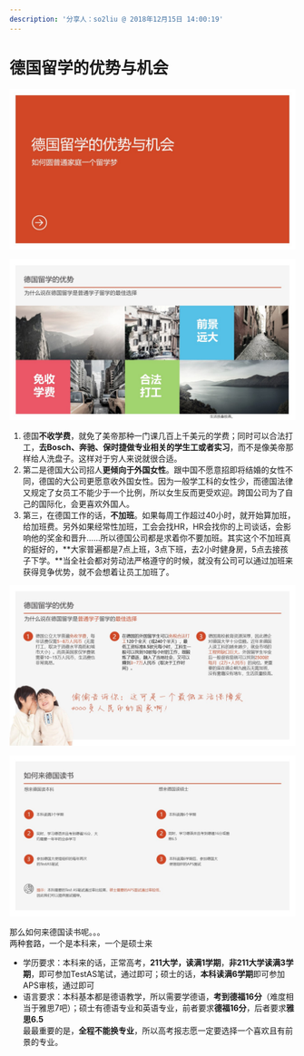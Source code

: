 ```yaml
---
description: '分享人：so2liu @ 2018年12月15日 14:00:19'
---
```


# 德国留学的优势与机会

![](.gitbook/assets/huan-deng-pian-1.JPG)



![&#x4E3A;&#x4EC0;&#x4E48;&#x9009;&#x62E9;&#x5FB7;&#x56FD;](.gitbook/assets/huan-deng-pian-2.JPG)

1. 德国**不收学费**，就免了美帝那种一门课几百上千美元的学费；同时可以合法打工，**去Bosch、奔驰、保时捷做专业相关的学生工或者实习**，而不是像美帝那样给人洗盘子。这样对于穷人来说就很合适。
2. 第二是德国大公司招人**更倾向于外国女性**。跟中国不愿意招即将结婚的女性不同，德国的大公司更愿意收外国女性。因为一般学工科的女性少，而德国法律又规定了女员工不能少于一个比例，所以女生反而更受欢迎。跨国公司为了自己的国际化，会更喜欢外国人。
3. 第三，在德国工作的话，**不加班**。如果每周工作超过40小时，就开始算加班，给加班费。另外如果经常性加班，工会会找HR，HR会找你的上司谈话，会影响他的奖金和晋升……所以德国公司都是求着你不要加班。其实这个不加班真的挺好的，**大家普遍都是7点上班，3点下班，去2小时健身房，5点去接孩子下学。**当全社会都对劳动法严格遵守的时候，就没有公司可以通过加班来获得竞争优势，就不会想着让员工加班了。

![&#x5FB7;&#x56FD;&#x7559;&#x5B66;&#x7684;&#x4F18;&#x52BF;](.gitbook/assets/huan-deng-pian-3.JPG)

![&#x5982;&#x4F55;&#x6765;&#x5FB7;&#x56FD;&#x8BFB;&#x4E66;](.gitbook/assets/huan-deng-pian-4.JPG)

那么如何来德国读书呢。。。  
两种套路，一个是本科来，一个是硕士来  
* 学历要求：本科来的话，正常高考，**211大学，读满1学期**，**非211大学读满3学期**，即可参加TestAS笔试，通过即可；硕士的话，**本科读满6学期**即可参加APS审核，通过即可  
* 语言要求：本科基本都是德语教学，所以需要学德语，**考到德福16分**（难度相当于雅思7吧）；硕士有德语专业和英语专业，前者要求**德福16分**，后者要求**雅思6.5**  
最最重要的是，**全程不能换专业**，所以高考报志愿一定要选择一个喜欢且有前景的专业。

